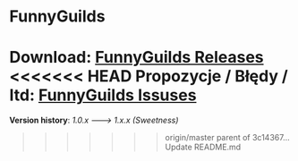 FunnyGuilds
===========

<b>Download</b>: <a href="https://github.com/Dzikoysk/FunnyGuilds/releases/">FunnyGuilds Releases</a>
<br>
<<<<<<< HEAD
<b>Propozycje / Błędy / Itd</b>: <a href="https://github.com/Dzikoysk/FunnyGuilds/issues">FunnyGuilds Issuses</a>
=======
<b>Version history</b>: <i>1.0.x ---> 1.x.x (Sweetness)</i>
>>>>>>> origin/master
>>>>>>> parent of 3c14367... Update README.md
